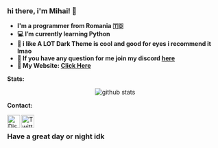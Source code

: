 ### hi there, i'm Mihai! 👋  

- **I'm a programmer from Romania 🇹🇩**
- **💻 I’m currently learning Python**
- **🖤 i like A LOT Dark Theme is cool and good for eyes i recommend it lmao**
- **💬 If you have any question for me join my discord [here](https://dsc.gg/talus)**
- **📎 My Website: __[Click Here](https://mihaidev.me)__**

**Stats:  &nbsp;**

<p align="center">
<img align="center" src="https://github-readme-stats.vercel.app/api?username=kkMihai&show_icons=true&theme=radical&line_height=17" alt="github stats"/>


**Contact:  &nbsp;**

<a href="https://dsc.gg/talus">
<img align="left" alt="Discord Server" width="30px" src="https://cdn.jsdelivr.net/npm/simple-icons@v3/icons/discord.svg" />
</a>
<a href="https://twitter.com/MihaiCit">
<img align="left" alt="Twitter" width="30px" src="https://cdn.jsdelivr.net/npm/simple-icons@v3/icons/twitter.svg" />
</a>   



### Have a great day or night idk
